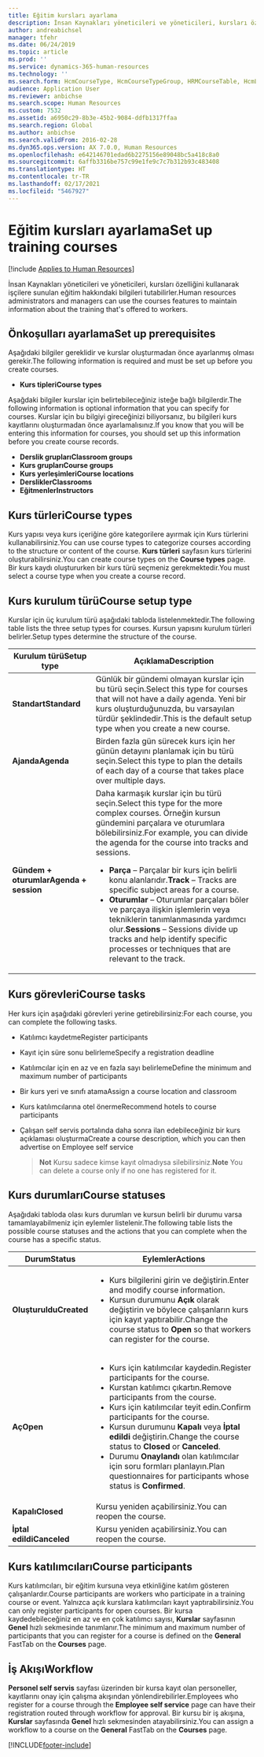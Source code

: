 ```yaml
---
title: Eğitim kursları ayarlama
description: İnsan Kaynakları yöneticileri ve yöneticileri, kursları özelliğini kullanarak işçilere sunulan eğitim hakkındaki bilgileri tutabilirler.
author: andreabichsel
manager: tfehr
ms.date: 06/24/2019
ms.topic: article
ms.prod: ''
ms.service: dynamics-365-human-resources
ms.technology: ''
ms.search.form: HcmCourseType, HcmCourseTypeGroup, HRMCourseTable, HcmLearningWorkspace
audience: Application User
ms.reviewer: anbichse
ms.search.scope: Human Resources
ms.custom: 7532
ms.assetid: a6950c29-8b3e-45b2-9084-ddfb1317ffaa
ms.search.region: Global
ms.author: anbichse
ms.search.validFrom: 2016-02-28
ms.dyn365.ops.version: AX 7.0.0, Human Resources
ms.openlocfilehash: e642146701edad6b2275156e89048bc5a418c8a0
ms.sourcegitcommit: 6affb3316be757c99e1fe9c7c7b312b93c483408
ms.translationtype: HT
ms.contentlocale: tr-TR
ms.lasthandoff: 02/17/2021
ms.locfileid: "5467927"
---
```

# <a name="set-up-training-courses"></a><span data-ttu-id="c85a6-103">Eğitim kursları ayarlama</span><span class="sxs-lookup"><span data-stu-id="c85a6-103">Set up training courses</span></span>

[!include [Applies to Human Resources](../includes/applies-to-hr.md)]

<span data-ttu-id="c85a6-104">İnsan Kaynakları yöneticileri ve yöneticileri, kursları özelliğini kullanarak işçilere sunulan eğitim hakkındaki bilgileri tutabilirler.</span><span class="sxs-lookup"><span data-stu-id="c85a6-104">Human resources administrators and managers can use the courses features to maintain information about the training that's offered to workers.</span></span>

 <a name="set-up-prerequisites"></a><span data-ttu-id="c85a6-105">Önkoşulları ayarlama</span><span class="sxs-lookup"><span data-stu-id="c85a6-105">Set up prerequisites</span></span>
---------------------

<span data-ttu-id="c85a6-106">Aşağıdaki bilgiler gereklidir ve kurslar oluşturmadan önce ayarlanmış olması gerekir.</span><span class="sxs-lookup"><span data-stu-id="c85a6-106">The following information is required and must be set up before you create courses.</span></span>
-   <span data-ttu-id="c85a6-107">**Kurs tipleri**</span><span class="sxs-lookup"><span data-stu-id="c85a6-107">**Course types**</span></span>

<span data-ttu-id="c85a6-108">Aşağdaki bilgiler kurslar için belirtebileceğiniz isteğe bağlı bilgilerdir.</span><span class="sxs-lookup"><span data-stu-id="c85a6-108">The following information is optional information that you can specify for courses.</span></span> <span data-ttu-id="c85a6-109">Kurslar için bu bilgiyi gireceğinizi biliyorsanız, bu bilgileri kurs kayıtlarını oluşturmadan önce ayarlamalısınız.</span><span class="sxs-lookup"><span data-stu-id="c85a6-109">If you know that you will be entering this information for courses, you should set up this information before you create course records.</span></span>
-   <span data-ttu-id="c85a6-110">**Derslik grupları**</span><span class="sxs-lookup"><span data-stu-id="c85a6-110">**Classroom groups**</span></span>
-   <span data-ttu-id="c85a6-111">**Kurs grupları**</span><span class="sxs-lookup"><span data-stu-id="c85a6-111">**Course groups**</span></span>
-   <span data-ttu-id="c85a6-112">**Kurs yerleşimleri**</span><span class="sxs-lookup"><span data-stu-id="c85a6-112">**Course locations**</span></span>
-   <span data-ttu-id="c85a6-113">**Derslikler**</span><span class="sxs-lookup"><span data-stu-id="c85a6-113">**Classrooms**</span></span>
-   <span data-ttu-id="c85a6-114">**Eğitmenler**</span><span class="sxs-lookup"><span data-stu-id="c85a6-114">**Instructors**</span></span>

## <a name="course-types"></a><span data-ttu-id="c85a6-115">Kurs türleri</span><span class="sxs-lookup"><span data-stu-id="c85a6-115">Course types</span></span>
<span data-ttu-id="c85a6-116">Kurs yapısı veya kurs içeriğine göre kategorilere ayırmak için Kurs türlerini kullanabilirsiniz.</span><span class="sxs-lookup"><span data-stu-id="c85a6-116">You can use course types to categorize courses according to the structure or content of the course.</span></span> <span data-ttu-id="c85a6-117">**Kurs türleri** sayfasın kurs türlerini oluşturabilirsiniz.</span><span class="sxs-lookup"><span data-stu-id="c85a6-117">You can create course types on the **Course types** page.</span></span> <span data-ttu-id="c85a6-118">Bir kurs kaydı oluştururken bir kurs türü seçmeniz gerekmektedir.</span><span class="sxs-lookup"><span data-stu-id="c85a6-118">You must select a course type when you create a course record.</span></span>

## <a name="course-setup-type"></a><span data-ttu-id="c85a6-119"> Kurs kurulum türü</span><span class="sxs-lookup"><span data-stu-id="c85a6-119">Course setup type</span></span>
<span data-ttu-id="c85a6-120">Kurslar için üç kurulum türü aşağıdaki tabloda listelenmektedir.</span><span class="sxs-lookup"><span data-stu-id="c85a6-120">The following table lists the three setup types for courses.</span></span> <span data-ttu-id="c85a6-121">Kursun yapısını kurulum türleri belirler.</span><span class="sxs-lookup"><span data-stu-id="c85a6-121">Setup types determine the structure of the course.</span></span>

<table>
<thead>
<tr class="header">
<th><span data-ttu-id="c85a6-122">Kurulum türü</span><span class="sxs-lookup"><span data-stu-id="c85a6-122">Setup type</span></span></th>
<th><span data-ttu-id="c85a6-123">Açıklama</span><span class="sxs-lookup"><span data-stu-id="c85a6-123">Description</span></span></th>
</tr>
</thead>
<tbody>
<tr class="odd">
<td><span data-ttu-id="c85a6-124"><strong>Standart</strong></span><span class="sxs-lookup"><span data-stu-id="c85a6-124"><strong>Standard</strong></span></span></td>
<td><span data-ttu-id="c85a6-125">Günlük bir gündemi olmayan kurslar için bu türü seçin.</span><span class="sxs-lookup"><span data-stu-id="c85a6-125">Select this type for courses that will not have a daily agenda.</span></span> <span data-ttu-id="c85a6-126">Yeni bir kurs oluşturduğunuzda, bu varsayılan türdür şeklindedir.</span><span class="sxs-lookup"><span data-stu-id="c85a6-126">This is the default setup type when you create a new course.</span></span></td>
</tr>
<tr class="even">
<td><span data-ttu-id="c85a6-127"><strong>Ajanda</strong></span><span class="sxs-lookup"><span data-stu-id="c85a6-127"><strong>Agenda</strong></span></span></td>
<td><span data-ttu-id="c85a6-128">Birden fazla gün sürecek kurs için her günün detayını planlamak için bu türü seçin.</span><span class="sxs-lookup"><span data-stu-id="c85a6-128">Select this type to plan the details of each day of a course that takes place over multiple days.</span></span></td>
</tr>
<tr class="odd">
<td><span data-ttu-id="c85a6-129"><strong>Gündem + oturumlar</strong></span><span class="sxs-lookup"><span data-stu-id="c85a6-129"><strong>Agenda + session</strong></span></span></td>
<td><span data-ttu-id="c85a6-130">Daha karmaşık kurslar için bu türü seçin.</span><span class="sxs-lookup"><span data-stu-id="c85a6-130">Select this type for the more complex courses.</span></span> <span data-ttu-id="c85a6-131">Örneğin kursun gündemini parçalara ve oturumlara bölebilirsiniz.</span><span class="sxs-lookup"><span data-stu-id="c85a6-131">For example, you can divide the agenda for the course into tracks and sessions.</span></span>
<ul>
<li><span data-ttu-id="c85a6-132"><strong>Parça</strong> – Parçalar bir kurs için belirli konu alanlarıdır.</span><span class="sxs-lookup"><span data-stu-id="c85a6-132"><strong>Track</strong> – Tracks are specific subject areas for a course.</span></span></li>
<li><span data-ttu-id="c85a6-133"><strong>Oturumlar</strong> – Oturumlar parçaları böler ve parçaya ilişkin işlemlerin veya tekniklerin tanımlanmasında yardımcı olur.</span><span class="sxs-lookup"><span data-stu-id="c85a6-133"><strong>Sessions</strong> – Sessions divide up tracks and help identify specific processes or techniques that are relevant to the track.</span></span></li>
</ul></td>
</tr>
</tbody>
</table>

## <a name="course-tasks"></a><span data-ttu-id="c85a6-134"> Kurs görevleri</span><span class="sxs-lookup"><span data-stu-id="c85a6-134">Course tasks</span></span>
<span data-ttu-id="c85a6-135">Her kurs için aşağıdaki görevleri yerine getirebilirsiniz:</span><span class="sxs-lookup"><span data-stu-id="c85a6-135">For each course, you can complete the following tasks.</span></span>
- <span data-ttu-id="c85a6-136">Katılımcı kaydetme</span><span class="sxs-lookup"><span data-stu-id="c85a6-136">Register participants</span></span>
- <span data-ttu-id="c85a6-137">Kayıt için süre sonu belirleme</span><span class="sxs-lookup"><span data-stu-id="c85a6-137">Specify a registration deadline</span></span>
- <span data-ttu-id="c85a6-138">Katılımcılar için en az ve en fazla sayı belirleme</span><span class="sxs-lookup"><span data-stu-id="c85a6-138">Define the minimum and maximum number of participants</span></span>
- <span data-ttu-id="c85a6-139">Bir kurs yeri ve sınıfı atama</span><span class="sxs-lookup"><span data-stu-id="c85a6-139">Assign a course location and classroom</span></span>
- <span data-ttu-id="c85a6-140">Kurs katılımcılarına otel önerme</span><span class="sxs-lookup"><span data-stu-id="c85a6-140">Recommend hotels to course participants</span></span>
- <span data-ttu-id="c85a6-141">Çalışan self servis portalında daha sonra ilan edebileceğiniz bir kurs açıklaması oluşturma</span><span class="sxs-lookup"><span data-stu-id="c85a6-141">Create a course description, which you can then advertise on Employee self service</span></span>

  ><span data-ttu-id="c85a6-142">**Not** Kursu sadece kimse kayıt olmadıysa silebilirsiniz.</span><span class="sxs-lookup"><span data-stu-id="c85a6-142">**Note** You can delete a course only if no one has registered for it.</span></span> 

## <a name="course-statuses"></a><span data-ttu-id="c85a6-143">Kurs durumları</span><span class="sxs-lookup"><span data-stu-id="c85a6-143">Course statuses</span></span>
<span data-ttu-id="c85a6-144">Aşağıdaki tabloda olası kurs durumları ve kursun belirli bir durumu varsa tamamlayabilmeniz için eylemler listelenir.</span><span class="sxs-lookup"><span data-stu-id="c85a6-144">The following table lists the possible course statuses and the actions that you can complete when the course has a specific status.</span></span>

<table>
<thead>
<tr class="header">
<th><span data-ttu-id="c85a6-145">Durum</span><span class="sxs-lookup"><span data-stu-id="c85a6-145">Status</span></span></th>
<th><span data-ttu-id="c85a6-146">Eylemler</span><span class="sxs-lookup"><span data-stu-id="c85a6-146">Actions</span></span></th>
</tr>
</thead>
<tbody>
<tr class="odd">
<td><span data-ttu-id="c85a6-147"><strong>Oluşturuldu</strong></span><span class="sxs-lookup"><span data-stu-id="c85a6-147"><strong>Created</strong></span></span></td>
<td><ul>
<li><span data-ttu-id="c85a6-148">Kurs bilgilerini girin ve değiştirin.</span><span class="sxs-lookup"><span data-stu-id="c85a6-148">Enter and modify course information.</span></span></li>
<li><span data-ttu-id="c85a6-149">Kursun durumunu <strong>Açık</strong> olarak değiştirin ve böylece çalışanların kurs için kayıt yaptırabilir.</span><span class="sxs-lookup"><span data-stu-id="c85a6-149">Change the course status to <strong>Open</strong> so that workers can register for the course.</span></span></li>
</ul></td>
</tr>
<tr class="even">
<td><span data-ttu-id="c85a6-150"><strong>Aç</strong></span><span class="sxs-lookup"><span data-stu-id="c85a6-150"><strong>Open</strong></span></span></td>
<td><ul>
<li><span data-ttu-id="c85a6-151">Kurs için katılımcılar kaydedin.</span><span class="sxs-lookup"><span data-stu-id="c85a6-151">Register participants for the course.</span></span></li>
<li><span data-ttu-id="c85a6-152">Kurstan katılımcı çıkartın.</span><span class="sxs-lookup"><span data-stu-id="c85a6-152">Remove participants from the course.</span></span></li>
<li><span data-ttu-id="c85a6-153">Kurs için katılımcılar teyit edin.</span><span class="sxs-lookup"><span data-stu-id="c85a6-153">Confirm participants for the course.</span></span></li>
<li><span data-ttu-id="c85a6-154">Kursun durumunu <strong> Kapalı</strong> veya <strong>İptal edildi</strong> değiştirin.</span><span class="sxs-lookup"><span data-stu-id="c85a6-154">Change the course status to <strong>Closed</strong> or <strong>Canceled</strong>.</span></span></li>
<li><span data-ttu-id="c85a6-155">Durumu <strong>Onaylandı</strong> olan katılımcılar için soru formları planlayın.</span><span class="sxs-lookup"><span data-stu-id="c85a6-155">Plan questionnaires for participants whose status is <strong>Confirmed</strong>.</span></span></li>
</ul></td>
</tr>
<tr class="odd">
<td><span data-ttu-id="c85a6-156"><strong>Kapalı</strong></span><span class="sxs-lookup"><span data-stu-id="c85a6-156"><strong>Closed</strong></span></span></td>
<td><span data-ttu-id="c85a6-157">Kursu yeniden açabilirsiniz.</span><span class="sxs-lookup"><span data-stu-id="c85a6-157">You can reopen the course.</span></span></td>
</tr>
<tr class="even">
<td><span data-ttu-id="c85a6-158"><strong>İptal edildi</strong></span><span class="sxs-lookup"><span data-stu-id="c85a6-158"><strong>Canceled</strong></span></span></td>
<td><span data-ttu-id="c85a6-159">Kursu yeniden açabilirsiniz.</span><span class="sxs-lookup"><span data-stu-id="c85a6-159">You can reopen the course.</span></span></td>
</tr>
</tbody>
</table>

## <a name="course-participants"></a><span data-ttu-id="c85a6-160">Kurs katılımcıları</span><span class="sxs-lookup"><span data-stu-id="c85a6-160">Course participants</span></span>
<span data-ttu-id="c85a6-161">Kurs katılımcıları, bir eğitim kursuna veya etkinliğine katılım gösteren çalışanlardır.</span><span class="sxs-lookup"><span data-stu-id="c85a6-161">Course participants are workers who participate in a training course or event.</span></span> <span data-ttu-id="c85a6-162">Yalnızca açık kurslara katılımcıları kayıt yaptırabilirsiniz.</span><span class="sxs-lookup"><span data-stu-id="c85a6-162">You can only register participants for open courses.</span></span> <span data-ttu-id="c85a6-163">Bir kursa kaydedebileceğiniz en az ve en çok katılımcı sayısı, **Kurslar** sayfasının **Genel** hızlı sekmesinde tanımlanır.</span><span class="sxs-lookup"><span data-stu-id="c85a6-163">The minimum and maximum number of participants that you can register for a course is defined on the **General** FastTab on the **Courses** page.</span></span>

<a name="workflow"></a><span data-ttu-id="c85a6-164">İş Akışı</span><span class="sxs-lookup"><span data-stu-id="c85a6-164">Workflow</span></span>
--------

<span data-ttu-id="c85a6-165">**Personel self servis** sayfası üzerinden bir kursa kayıt olan personeller, kayıtlarını onay için çalışma akışından yönlendirebilirler.</span><span class="sxs-lookup"><span data-stu-id="c85a6-165">Employees who register for a course through the **Employee self service** page can have their registration routed through workflow for approval.</span></span> <span data-ttu-id="c85a6-166">Bir kursu bir iş akışına, **Kurslar** sayfasında **Genel** hızlı sekmesinden atayabilirsiniz.</span><span class="sxs-lookup"><span data-stu-id="c85a6-166">You can assign a workflow to a course on the **General** FastTab on the **Courses** page.</span></span>







[!INCLUDE[footer-include](../includes/footer-banner.md)]